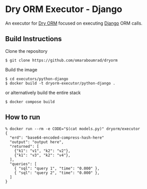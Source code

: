 # Dry ORM Executor - Django

An executor for [Dry ORM](http://github.com/omaraboumrad/dryorm) focused on executing [Django](http://djangoproject.com/) ORM calls.

## Build Instructions

Clone the repository

```shell
$ git clone https://github.com/omaraboumrad/dryorm
```

Build the image

```shell
$ cd executors/python-django
$ docker build -t dryorm-executor/python-django .
```

or alternatively build the entire stack

```shell
$ docker compose build
```

## How to run

```shell
% docker run --rm -e CODE="$(cat models.py)" dryorm/executor
{
  "erd": "base64-encoded-compress-hash-here"
  "output": "output here",
  "returned": [
    {"k1": "v1", "k2": "v2"},
    {"k1": "v3", "k2": "v4"},
  ],
  "queries": [
    { "sql": "query 1", "time": "0.000" },
    { "sql": "query 2", "time": "0.000" },
  ]
}
```
